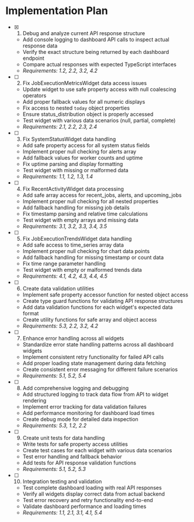 # Implementation Plan

- [x] 1. Debug and analyze current API response structure
  - Add console logging to dashboard API calls to inspect actual response data
  - Verify the exact structure being returned by each dashboard endpoint
  - Compare actual responses with expected TypeScript interfaces
  - _Requirements: 1.2, 2.2, 3.2, 4.2_

- [ ] 2. Fix JobExecutionMetricsWidget data access issues
  - Update widget to use safe property access with null coalescing operators
  - Add proper fallback values for all numeric displays
  - Fix access to nested `today` object properties
  - Ensure status_distribution object is properly accessed
  - Test widget with various data scenarios (null, partial, complete)
  - _Requirements: 2.1, 2.2, 2.3, 2.4_

- [ ] 3. Fix SystemStatusWidget data handling
  - Add safe property access for all system status fields
  - Implement proper null checking for alerts array
  - Add fallback values for worker counts and uptime
  - Fix uptime parsing and display formatting
  - Test widget with missing or malformed data
  - _Requirements: 1.1, 1.2, 1.3, 1.4_

- [ ] 4. Fix RecentActivityWidget data processing
  - Add safe array access for recent_jobs, alerts, and upcoming_jobs
  - Implement proper null checking for all nested properties
  - Add fallback handling for missing job details
  - Fix timestamp parsing and relative time calculations
  - Test widget with empty arrays and missing data
  - _Requirements: 3.1, 3.2, 3.3, 3.4, 3.5_

- [ ] 5. Fix JobExecutionTrendsWidget data handling
  - Add safe access to time_series array data
  - Implement proper null checking for chart data points
  - Add fallback handling for missing timestamp or count data
  - Fix time range parameter handling
  - Test widget with empty or malformed trends data
  - _Requirements: 4.1, 4.2, 4.3, 4.4, 4.5_

- [ ] 6. Create data validation utilities
  - Implement safe property accessor function for nested object access
  - Create type guard functions for validating API response structures
  - Add data validation functions for each widget's expected data format
  - Create utility functions for safe array and object access
  - _Requirements: 5.3, 2.2, 3.2, 4.2_

- [ ] 7. Enhance error handling across all widgets
  - Standardize error state handling patterns across all dashboard widgets
  - Implement consistent retry functionality for failed API calls
  - Add proper loading state management during data fetching
  - Create consistent error messaging for different failure scenarios
  - _Requirements: 5.1, 5.2, 5.4_

- [ ] 8. Add comprehensive logging and debugging
  - Add structured logging to track data flow from API to widget rendering
  - Implement error tracking for data validation failures
  - Add performance monitoring for dashboard load times
  - Create debug mode for detailed data inspection
  - _Requirements: 5.3, 1.2, 2.2_

- [ ] 9. Create unit tests for data handling
  - Write tests for safe property access utilities
  - Create test cases for each widget with various data scenarios
  - Test error handling and fallback behavior
  - Add tests for API response validation functions
  - _Requirements: 5.1, 5.2, 5.3_

- [ ] 10. Integration testing and validation
  - Test complete dashboard loading with real API responses
  - Verify all widgets display correct data from actual backend
  - Test error recovery and retry functionality end-to-end
  - Validate dashboard performance and loading times
  - _Requirements: 1.1, 2.1, 3.1, 4.1, 5.4_